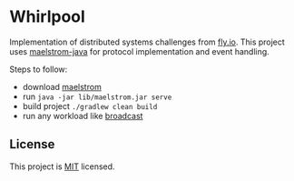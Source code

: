 # Whirlpool

Implementation of distributed systems challenges from [fly.io]. This project uses [maelstrom-java] for protocol
implementation and event handling.

[fly.io]: https://fly.io/dist-sys/

[maelstrom-java]: (https://github.com/lipinskipawel/maelstrom-java)

Steps to follow:

- download [maelstrom](https://github.com/jepsen-io/maelstrom)
- run `java -jar lib/maelstrom.jar serve`
- build project `./gradlew clean build`
- run any workload like [broadcast](src/main/java/com/github/lipinskipawel/whirlpool/workload/broadcast/BroadcastHandler.java)

## License

This project is [MIT] licensed.

[MIT]: LICENSE
